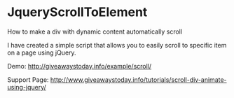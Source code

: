 JqueryScrollToElement
=====================

How to make a div with dynamic content automatically scroll

I have created a simple script that allows you to easily scroll to specific item on a page using jQuery. 

Demo: http://giveawaystoday.info/example/scroll/

Support Page: http://www.giveawaystoday.info/tutorials/scroll-div-animate-using-jquery/
